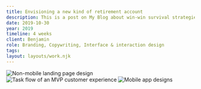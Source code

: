 ```yaml
---
title: Envisioning a new kind of retirement account
description: This is a post on My Blog about win-win survival strategies.
date: 2019-10-30
year: 2019
timeline: 4 weeks
client: Benjamin
role: Branding, Copywriting, Interface & interaction design
tags:
layout: layouts/work.njk
---
```

<img
  class='post-img'
  src='../../img/benjamin/landing-page.png'
  srcset=''
  alt='Non-mobile landing page design'
/>
<img
  class='post-img'
  src='../../img/benjamin/mvp-flow.png'
  srcset=''
  alt='Task flow of an MVP customer experience'
/>
<img
  class='post-img'
  src='../../img/benjamin/mvp-app-screens.png'
  srcset=''
  alt='Mobile app designs'
/>
